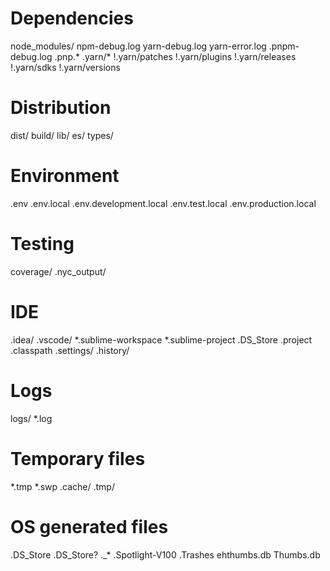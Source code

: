 # Dependencies
node_modules/
npm-debug.log
yarn-debug.log
yarn-error.log
.pnpm-debug.log
.pnp.*
.yarn/*
!.yarn/patches
!.yarn/plugins
!.yarn/releases
!.yarn/sdks
!.yarn/versions

# Distribution
dist/
build/
lib/
es/
types/

# Environment
.env
.env.local
.env.development.local
.env.test.local
.env.production.local

# Testing
coverage/
.nyc_output/

# IDE
.idea/
.vscode/
*.sublime-workspace
*.sublime-project
.DS_Store
.project
.classpath
.settings/
.history/

# Logs
logs/
*.log

# Temporary files
*.tmp
*.swp
.cache/
.tmp/

# OS generated files
.DS_Store
.DS_Store?
._*
.Spotlight-V100
.Trashes
ehthumbs.db
Thumbs.db
